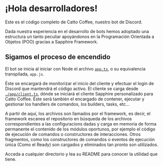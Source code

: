 # ¡Hola desarrolladores!

Este es el código completo de Catto Coffee, nuestro bot de Discord.

Dada nuestra experiencia en el desarrollo de bots hemos adoptado una estructura un tanto peculiar apoyándonos en la Programación Orientada a Objetos (POO) gracias a Sapphire Framework.

## Sigamos el proceso de encendido
El bot se inicia al iniciar con Node el archivo [`app.ts`](./app.ts), o su equivalencia transpilada, `app.js`.

Éste se encargará de monitorizar el inicio del cliente y efectuar el login de Discord que mantendrá el código activo. El cliente se carga desde [`./app/client.ts`](./app/client.ts), dónde se iniciará el cliente Sapphire personalizado para Catto Coffee. Éste será también el encargado de contener, ejecutar y gestionar los handlers de comandos, los builders, tasks, etc...

A partir de aquí, los archivos son llamados por el framework, es decir, el framework escanea el repositorio en búsqueda de los archivos correspondientes a las configuracions dadas y carga en memoria de forma permanente el contenido de los módulos oportunos, por ejemplo el código de ejecución de comandos o constructores de interacciones. Otros fragmentos, como los constructores de comandos o eventos de ejecución única (Como el Ready) son cargados y eliminados tan pronto son utilizados.

Acceda a cualquier directorio y lea su README para conocer la utilidad que tiene.